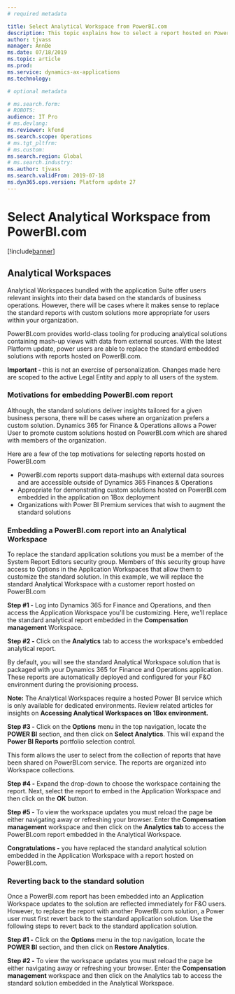 ```yaml
---
# required metadata

title: Select Analytical Workspace from PowerBI.com 
description: This topic explains how to select a report hosted on PowerBI.com for an application workspace.
author: tjvass
manager: AnnBe
ms.date: 07/18/2019
ms.topic: article
ms.prod: 
ms.service: dynamics-ax-applications
ms.technology: 

# optional metadata

# ms.search.form:
# ROBOTS:
audience: IT Pro
# ms.devlang: 
ms.reviewer: kfend
ms.search.scope: Operations
# ms.tgt_pltfrm: 
# ms.custom:
ms.search.region: Global
# ms.search.industry:
ms.author: tjvass
ms.search.validFrom: 2019-07-18 
ms.dyn365.ops.version: Platform update 27
---
```


# Select Analytical Workspace from PowerBI.com

[!include[banner](../includes/banner.md)]

## Analytical Workspaces
Analytical Workspaces bundled with the application Suite offer users relevant insights into their data based on the standards of business operations.  However, there will be cases where it makes sense to replace the standard reports with custom solutions more appropriate for users within your organization.  

PowerBI.com provides world-class tooling for producing analytical solutions containing mash-up views with data from external sources.  With the latest Platform update, power users are able to replace the standard embedded solutions with reports hosted on PowerBI.com.    

**Important -** this is not an exercise of personalization.  Changes made here are scoped to the active Legal Entity and apply to all users of the system.


### Motivations for embedding PowerBI.com report
Although, the standard solutions deliver insights tailored for a given business persona, there will be cases where an organization prefers a custom solution.  Dynamics 365 for Finance & Operations allows a Power User to promote custom solutions hosted on PowerBI.com which are shared with members of the organization.  

Here are a few of the top motivations for selecting reports hosted on PowerBI.com
- PowerBI.com reports support data-mashups with external data sources and are accessible outside of Dynamics 365 Finances & Operations
- Appropriate for demonstrating custom solutions hosted on PowerBI.com embedded in the application on 1Box deployment 
- Organizations with Power BI Premium services that wish to augment the standard solutions

### Embedding a PowerBI.com report into an Analytical Workspace
To replace the standard application solutions you must be a member of the System Report Editors security group.  Members of this security group have access to Options in the Application Workspaces that allow them to customize the standard solution.  In this example, we will replace the standard Analytical Workspace with a customer report hosted on PowerBI.com

**Step #1 -** Log into Dynamics 365 for Finance and Operations, and then access the Application Workspace you'll be customizing.  Here, we'll replace the standard analytical report embedded in the **Compensation management** Workspace.
<Image>
  
 **Step #2 -** Click on the **Analytics** tab to access the workspace's embedded analytical report.
<Image>
 
By default, you will see the standard Analytical Workspace solution that is packaged with your Dynamics 365 for Finance and Operations application.  These reports are automatically deployed and configured for your F&O environment during the provisioning process.

**Note:** The Analytical Workspaces require a hosted Power BI service which is only available for dedicated environments. Review related articles for insights on **Accessing Analytical Workspaces on 1Box environment.**

**Step #3 -** Click on the **Options** menu in the top navigation, locate the **POWER BI** section, and then click on **Select Analytics**.  This will expand the **Power BI Reports** portfolio selection control.
<Image>
  
This form allows the user to select from the collection of reports that have been shared on PowerBI.com service.  The reports are organized into Workspace collections.

**Step #4 -** Expand the drop-down to choose the workspace containing the report.  Next, select the report to embed in the Application Workspace and then click on the **OK** button.  

**Step #5 -** To view the workspace updates you must reload the page be either navigating away or refreshing your browser.  Enter the **Compensation management** workspace and then click on the **Analytics tab** to access the PowerBI.com report embedded in the Analytical Workspace.
<Image>
  
**Congratulations -** you have replaced the standard analytical solution embedded in the Application Workspace with a report hosted on PowerBI.com.


### Reverting back to the standard solution
Once a PowerBI.com report has been embedded into an Application Workspace updates to the solution are reflected immediately for F&O users.  However, to replace the report with another PowerBI.com solution, a Power user must first revert back to the standard application solution.  Use the following steps to revert back to the standard application solution.

**Step #1 -** Click on the **Options** menu in the top navigation, locate the **POWER BI** section, and then click on **Restore Analytics**.  
<Image>
  
**Step #2 -** To view the workspace updates you must reload the page be either navigating away or refreshing your browser.  Enter the **Compensation management** workspace and then click on the Analytics tab to access the standard solution embedded in the Analytical Workspace.

 
